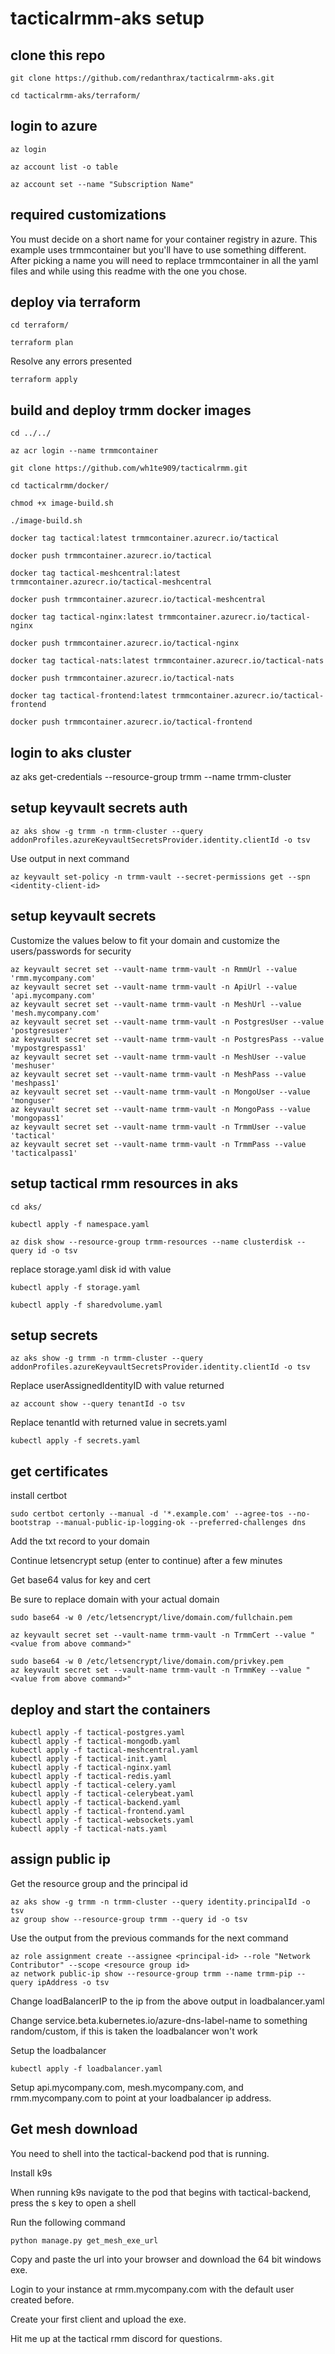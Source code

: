 # tacticalrmm-aks setup

## clone this repo

```
git clone https://github.com/redanthrax/tacticalrmm-aks.git

cd tacticalrmm-aks/terraform/
```

## login to azure

```
az login

az account list -o table

az account set --name "Subscription Name"
```

## required customizations

You must decide on a short name for your container registry in azure.
This example uses trmmcontainer but you'll have to use something different.
After picking a name you will need to replace trmmcontainer in all the yaml files and while using this readme with the one you chose.

## deploy via terraform

```
cd terraform/

terraform plan
```

Resolve any errors presented

```
terraform apply
```

## build and deploy trmm docker images

```
cd ../../

az acr login --name trmmcontainer

git clone https://github.com/wh1te909/tacticalrmm.git

cd tacticalrmm/docker/

chmod +x image-build.sh

./image-build.sh

docker tag tactical:latest trmmcontainer.azurecr.io/tactical

docker push trmmcontainer.azurecr.io/tactical

docker tag tactical-meshcentral:latest trmmcontainer.azurecr.io/tactical-meshcentral

docker push trmmcontainer.azurecr.io/tactical-meshcentral

docker tag tactical-nginx:latest trmmcontainer.azurecr.io/tactical-nginx

docker push trmmcontainer.azurecr.io/tactical-nginx

docker tag tactical-nats:latest trmmcontainer.azurecr.io/tactical-nats

docker push trmmcontainer.azurecr.io/tactical-nats

docker tag tactical-frontend:latest trmmcontainer.azurecr.io/tactical-frontend

docker push trmmcontainer.azurecr.io/tactical-frontend
```

## login to aks cluster

az aks get-credentials --resource-group trmm --name trmm-cluster

## setup keyvault secrets auth

```
az aks show -g trmm -n trmm-cluster --query addonProfiles.azureKeyvaultSecretsProvider.identity.clientId -o tsv
```

Use output in next command

```
az keyvault set-policy -n trmm-vault --secret-permissions get --spn <identity-client-id>
```

## setup keyvault secrets

Customize the values below to fit your domain and customize the users/passwords for security

```
az keyvault secret set --vault-name trmm-vault -n RmmUrl --value 'rmm.mycompany.com'
az keyvault secret set --vault-name trmm-vault -n ApiUrl --value 'api.mycompany.com'
az keyvault secret set --vault-name trmm-vault -n MeshUrl --value 'mesh.mycompany.com'
az keyvault secret set --vault-name trmm-vault -n PostgresUser --value 'postgresuser'
az keyvault secret set --vault-name trmm-vault -n PostgresPass --value 'mypostgrespass1'
az keyvault secret set --vault-name trmm-vault -n MeshUser --value 'meshuser'
az keyvault secret set --vault-name trmm-vault -n MeshPass --value 'meshpass1'
az keyvault secret set --vault-name trmm-vault -n MongoUser --value 'monguser'
az keyvault secret set --vault-name trmm-vault -n MongoPass --value 'mongopass1'
az keyvault secret set --vault-name trmm-vault -n TrmmUser --value 'tactical'
az keyvault secret set --vault-name trmm-vault -n TrmmPass --value 'tacticalpass1'
```

## setup tactical rmm resources in aks

```
cd aks/

kubectl apply -f namespace.yaml

az disk show --resource-group trmm-resources --name clusterdisk --query id -o tsv
```

replace storage.yaml disk id with value

```
kubectl apply -f storage.yaml

kubectl apply -f sharedvolume.yaml
```

## setup secrets

```
az aks show -g trmm -n trmm-cluster --query addonProfiles.azureKeyvaultSecretsProvider.identity.clientId -o tsv
```

Replace userAssignedIdentityID with value returned

```
az account show --query tenantId -o tsv
```

Replace tenantId with returned value in secrets.yaml

```
kubectl apply -f secrets.yaml
```

## get certificates

install certbot

```
sudo certbot certonly --manual -d '*.example.com' --agree-tos --no-bootstrap --manual-public-ip-logging-ok --preferred-challenges dns
```

Add the txt record to your domain

Continue letsencrypt setup (enter to continue) after a few minutes

Get base64 valus for key and cert

Be sure to replace domain with your actual domain

```
sudo base64 -w 0 /etc/letsencrypt/live/domain.com/fullchain.pem

az keyvault secret set --vault-name trmm-vault -n TrmmCert --value "<value from above command>"
```

```
sudo base64 -w 0 /etc/letsencrypt/live/domain.com/privkey.pem
az keyvault secret set --vault-name trmm-vault -n TrmmKey --value "<value from above command>"
```

## deploy and start the containers

```
kubectl apply -f tactical-postgres.yaml
kubectl apply -f tactical-mongodb.yaml
kubectl apply -f tactical-meshcentral.yaml
kubectl apply -f tactical-init.yaml
kubectl apply -f tactical-nginx.yaml
kubectl apply -f tactical-redis.yaml
kubectl apply -f tactical-celery.yaml
kubectl apply -f tactical-celerybeat.yaml
kubectl apply -f tactical-backend.yaml
kubectl apply -f tactical-frontend.yaml
kubectl apply -f tactical-websockets.yaml
kubectl apply -f tactical-nats.yaml
```

## assign public ip

Get the resource group and the principal id

```
az aks show -g trmm -n trmm-cluster --query identity.principalId -o tsv
az group show --resource-group trmm --query id -o tsv
```

Use the output from the previous commands for the next command

```
az role assignment create --assignee <principal-id> --role "Network Contributor" --scope <resource group id>
az network public-ip show --resource-group trmm --name trmm-pip --query ipAddress -o tsv
```

Change loadBalancerIP to the ip from the above output in loadbalancer.yaml

Change service.beta.kubernetes.io/azure-dns-label-name to something random/custom, if this is taken the loadbalancer won't work

Setup the loadbalancer

```
kubectl apply -f loadbalancer.yaml
```

Setup api.mycompany.com, mesh.mycompany.com, and rmm.mycompany.com to point at your loadbalancer ip address.

## Get mesh download

You need to shell into the tactical-backend pod that is running.

Install k9s

When running k9s navigate to the pod that begins with tactical-backend, press the s key to open a shell

Run the following command

```
python manage.py get_mesh_exe_url
```

Copy and paste the url into your browser and download the 64 bit windows exe.

Login to your instance at rmm.mycompany.com with the default user created before.

Create your first client and upload the exe.

Hit me up at the tactical rmm discord for questions.